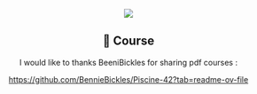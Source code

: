 <div align="center">

![](https://geps.dev/progress/57)

## 📜 Course
I would like to thanks BeeniBickles for sharing pdf courses :

https://github.com/BennieBickles/Piscine-42?tab=readme-ov-file

</div>
